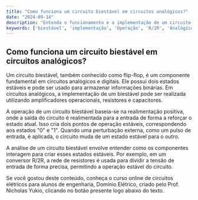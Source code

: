 ```yaml
---
title: "Como funciona um circuito biestável em circuitos analógicos?"
date: "2024-09-14"
description: "Entenda o funcionamento e a implementação de um circuito biestável em sistemas analógicos."
keywords: ['biestável', 'implementação', 'Operação', 'R/2R', 'Analógico', 'Análise']
---
```


## Como funciona um circuito biestável em circuitos analógicos?

Um circuito biestável, também conhecido como flip-flop, é um componente fundamental em circuitos analógicos e digitais. Ele possui dois estados estáveis e pode ser usado para armazenar informações binárias. Em circuitos analógicos, a implementação de um biestável pode ser realizada utilizando amplificadores operacionais, resistores e capacitores.

A operação de um circuito biestável baseia-se na realimentação positiva, onde a saída do circuito é realimentada para a entrada de forma a reforçar o estado atual. Isso cria dois pontos de operação estáveis, correspondendo aos estados "0" e "1". Quando uma perturbação externa, como um pulso de entrada, é aplicada, o circuito muda de um estado estável para o outro.

A análise de um circuito biestável envolve entender como os componentes interagem para criar esses estados estáveis. Por exemplo, em um conversor R/2R, a rede de resistores é usada para dividir a tensão de entrada de forma precisa, permitindo a operação estável do circuito.

Se você gostou deste conteúdo, conheça o curso online de circuitos elétricos para alunos de engenharia, Domínio Elétrico, criado pelo Prof. Nicholas Yukio, clicando no botão presente logo abaixo do texto.